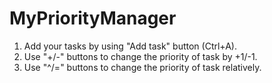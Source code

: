 # MyPriorityManager

1. Add your tasks by using "Add task" button (Ctrl+A).
2. Use "+/-" buttons to change the priority of task by +1/-1.
2. Use "^/=" buttons to change the priority of task relatively.
